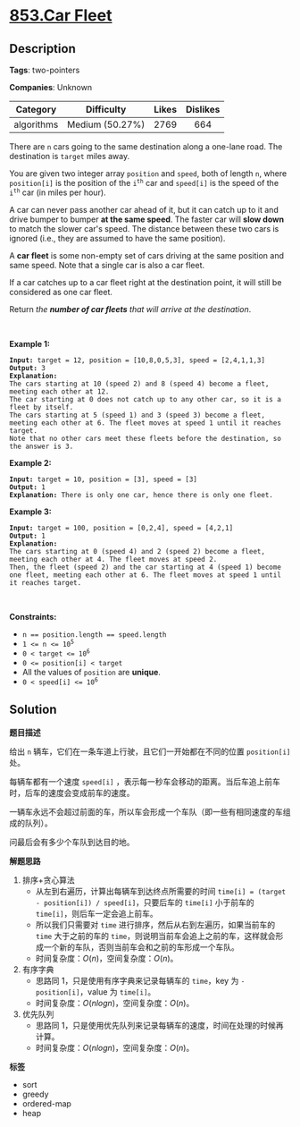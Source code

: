 # [853.Car Fleet](https://leetcode.com/problems/car-fleet/description/)

## Description

**Tags**: two-pointers

**Companies**: Unknown

|  Category  |   Difficulty    | Likes | Dislikes |
| :--------: | :-------------: | :---: | :------: |
| algorithms | Medium (50.27%) | 2769  |   664    |

<p>There are <code>n</code> cars going to the same destination along a one-lane road. The destination is <code>target</code> miles away.</p>
<p>You are given two integer array <code>position</code> and <code>speed</code>, both of length <code>n</code>, where <code>position[i]</code> is the position of the <code>i<sup>th</sup></code> car and <code>speed[i]</code> is the speed of the <code>i<sup>th</sup></code> car (in miles per hour).</p>
<p>A car can never pass another car ahead of it, but it can catch up to it&nbsp;and drive bumper to bumper <strong>at the same speed</strong>. The faster car will <strong>slow down</strong> to match the slower car&#39;s speed. The distance between these two cars is ignored (i.e., they are assumed to have the same position).</p>
<p>A <strong>car fleet</strong> is some non-empty set of cars driving at the same position and same speed. Note that a single car is also a car fleet.</p>
<p>If a car catches up to a car fleet right at the destination point, it will still be considered as one car fleet.</p>
<p>Return <em>the <strong>number of car fleets</strong> that will arrive at the destination</em>.</p>
<p>&nbsp;</p>
<p><strong class="example">Example 1:</strong></p>
<pre><code><strong>Input:</strong> target = 12, position = [10,8,0,5,3], speed = [2,4,1,1,3]
<strong>Output:</strong> 3
<strong>Explanation:</strong>
The cars starting at 10 (speed 2) and 8 (speed 4) become a fleet, meeting each other at 12.
The car starting at 0 does not catch up to any other car, so it is a fleet by itself.
The cars starting at 5 (speed 1) and 3 (speed 3) become a fleet, meeting each other at 6. The fleet moves at speed 1 until it reaches target.
Note that no other cars meet these fleets before the destination, so the answer is 3.</code></pre>
<p><strong class="example">Example 2:</strong></p>
<pre><code><strong>Input:</strong> target = 10, position = [3], speed = [3]
<strong>Output:</strong> 1
<strong>Explanation:</strong> There is only one car, hence there is only one fleet.</code></pre>
<p><strong class="example">Example 3:</strong></p>
<pre><code><strong>Input:</strong> target = 100, position = [0,2,4], speed = [4,2,1]
<strong>Output:</strong> 1
<strong>Explanation:</strong>
The cars starting at 0 (speed 4) and 2 (speed 2) become a fleet, meeting each other at 4. The fleet moves at speed 2.
Then, the fleet (speed 2) and the car starting at 4 (speed 1) become one fleet, meeting each other at 6. The fleet moves at speed 1 until it reaches target.</code></pre>
<p>&nbsp;</p>
<p><strong>Constraints:</strong></p>
<ul>
  <li><code>n == position.length == speed.length</code></li>
  <li><code>1 &lt;= n &lt;= 10<sup>5</sup></code></li>
  <li><code>0 &lt; target &lt;= 10<sup>6</sup></code></li>
  <li><code>0 &lt;= position[i] &lt; target</code></li>
  <li>All the values of <code>position</code> are <strong>unique</strong>.</li>
  <li><code>0 &lt; speed[i] &lt;= 10<sup>6</sup></code></li>
</ul>

## Solution

**题目描述**

给出 `n` 辆车，它们在一条车道上行驶，且它们一开始都在不同的位置 `position[i]` 处。

每辆车都有一个速度 `speed[i]` ，表示每一秒车会移动的距离。当后车追上前车时，后车的速度会变成前车的速度。

一辆车永远不会超过前面的车，所以车会形成一个车队（即一些有相同速度的车组成的队列）。

问最后会有多少个车队到达目的地。

**解题思路**

1. 排序+贪心算法
   - 从左到右遍历，计算出每辆车到达终点所需要的时间 `time[i] = (target - position[i]) / speed[i]`，只要后车的 `time[i]` 小于前车的 `time[i]`，则后车一定会追上前车。
   - 所以我们只需要对 `time` 进行排序，然后从右到左遍历，如果当前车的 `time` 大于之前的车的 `time`，则说明当前车会追上之前的车，这样就会形成一个新的车队，否则当前车会和之前的车形成一个车队。
   - 时间复杂度：$O(n)$，空间复杂度：$O(n)$。
2. 有序字典
   - 思路同 1，只是使用有序字典来记录每辆车的 `time`，key 为 `-position[i]`，value 为 `time[i]`。
   - 时间复杂度：$O(nlogn)$，空间复杂度：$O(n)$。
3. 优先队列
   - 思路同 1，只是使用优先队列来记录每辆车的速度，时间在处理的时候再计算。
   - 时间复杂度：$O(nlogn)$，空间复杂度：$O(n)$。

**标签**

- sort
- greedy
- ordered-map
- heap
